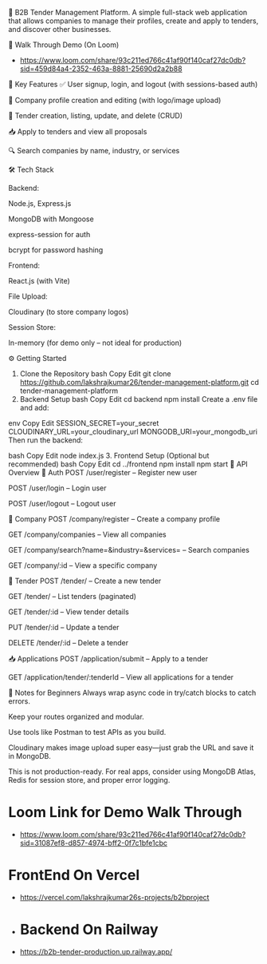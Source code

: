 🚀 B2B Tender Management Platform.
A simple full-stack web application that allows companies to manage their profiles, create and apply to tenders, and discover other businesses.

📌 Walk Through Demo (On Loom)
- https://www.loom.com/share/93c211ed766c41af90f140caf27dc0db?sid=459d84a4-2352-463a-8881-25690d2a2b88

📌 Key Features
✅ User signup, login, and logout (with sessions-based auth)

🏢 Company profile creation and editing (with logo/image upload)

📄 Tender creation, listing, update, and delete (CRUD)

📥 Apply to tenders and view all proposals

🔍 Search companies by name, industry, or services

🛠️ Tech Stack

Backend:

Node.js, Express.js

MongoDB with Mongoose

express-session for auth

bcrypt for password hashing

Frontend:

React.js (with Vite)

File Upload:

Cloudinary (to store company logos)

Session Store:

In-memory (for demo only – not ideal for production)

⚙️ Getting Started
1. Clone the Repository
bash
Copy
Edit
git clone https://github.com/lakshrajkumar26/tender-management-platform.git
cd tender-management-platform
2. Backend Setup
bash
Copy
Edit
cd backend
npm install
Create a .env file and add:

env
Copy
Edit
SESSION_SECRET=your_secret
CLOUDINARY_URL=your_cloudinary_url
MONGODB_URI=your_mongodb_uri
Then run the backend:

bash
Copy
Edit
node index.js
3. Frontend Setup (Optional but recommended)
bash
Copy
Edit
cd ../frontend
npm install
npm start
🔗 API Overview
🔐 Auth
POST /user/register – Register new user

POST /user/login – Login user

POST /user/logout – Logout user

🏢 Company
POST /company/register – Create a company profile

GET /company/companies – View all companies

GET /company/search?name=&industry=&services= – Search companies

GET /company/:id – View a specific company

📄 Tender
POST /tender/ – Create a new tender

GET /tender/ – List tenders (paginated)

GET /tender/:id – View tender details

PUT /tender/:id – Update a tender

DELETE /tender/:id – Delete a tender

📥 Applications
POST /application/submit – Apply to a tender

GET /application/tender/:tenderId – View all applications for a tender

👶 Notes for Beginners
Always wrap async code in try/catch blocks to catch errors.

Keep your routes organized and modular.

Use tools like Postman to test APIs as you build.

Cloudinary makes image upload super easy—just grab the URL and save it in MongoDB.

This is not production-ready. For real apps, consider using MongoDB Atlas, Redis for session store, and proper error logging.
# Loom Link for Demo Walk Through
- https://www.loom.com/share/93c211ed766c41af90f140caf27dc0db?sid=31087ef8-d857-4974-bff2-0f7c1bfe1cbc
# FrontEnd On Vercel
- https://vercel.com/lakshrajkumar26s-projects/b2bproject
- # Backend On Railway
- https://b2b-tender-production.up.railway.app/
